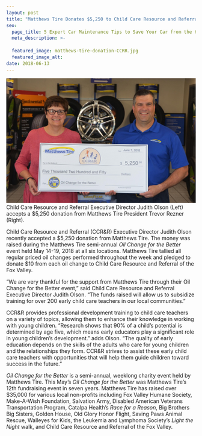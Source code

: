 ```yaml
---
layout: post
title: "Matthews Tire Donates $5,250 to Child Care Resource and Referral of the Fox Valley"
seo:
  page_title: 5 Expert Car Maintenance Tips to Save Your Car from the Heat
  meta_description: >-

  featured_image: matthews-tire-donation-CCRR.jpg
  featured_image_alt:
date: 2018-06-13
---
```


![Matthews Donation to Child Care Resource and Referral](matthews-tire-donation-CCRR.jpg)
<small style="font-size:14px;">Child Care Resource and Referral Executive Director Judith Olson (Left) accepts a $5,250 donation from Matthews Tire President Trevor Rezner (Right).</small>

Child Care Resource and Referral (CCR&R) Executive Director Judith Olson recently accepted a $5,250 donation from Matthews Tire. The money was raised during the Matthews Tire semi-annual _Oil Change for the Better_ event held May 14-19, 2018 at all six locations. Matthews Tire tallied all regular priced oil changes performed throughout the week and pledged to donate $10 from each oil change to Child Care Resource and Referral of the Fox Valley.

“We are very thankful for the support from Matthews Tire through their Oil Change for the Better event,” said Child Care Resource and Referral Executive Director Judith Olson. “The funds raised will allow us to subsidize training for over 200 early child care teachers in our local communities.”

CCR&R provides professional development training to child care teachers on a variety of topics, allowing them to enhance their knowledge in working with young children. “Research shows that 90% of a child’s potential is determined by age five, which means early educators play a significant role in young children’s development.” adds Olson. “The quality of early education depends on the skills of the adults who care for young children and the relationships they form. CCR&R strives to assist these early child care teachers with opportunities that will help them guide children toward success in the future.”

_Oil Change for the Better_ is a semi-annual, weeklong charity event held by Matthews Tire. This May’s _Oil Change for the Better_ was Matthews Tire’s 12th fundraising event in seven years. Matthews Tire has raised over $35,000 for various local non-profits including Fox Valley Humane Society, Make-A-Wish Foundation, Salvation Army, Disabled American Veterans Transportation Program, Catalpa Health’s _Race for a Reason_, Big Brothers Big Sisters, Golden House, Old Glory Honor Flight, Saving Paws Animal Rescue, Walleyes for Kids, the Leukemia and Lymphoma Society’s _Light the Night_ walk, and Child Care Resource and Referral of the Fox Valley.
